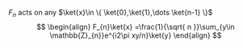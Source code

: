 $F_{n}$ acts on any $\ket{x}\in \{ \ket{0},\ket{1},\dots \ket{n-1} \}$ 
$$
\begin{align}
F_{n}\ket{x} =\frac{1}{\sqrt{ n }}\sum_{y\in \mathbb{Z}_{n}}e^{i2\pi xy/n}\ket{y}
\end{align}
$$

